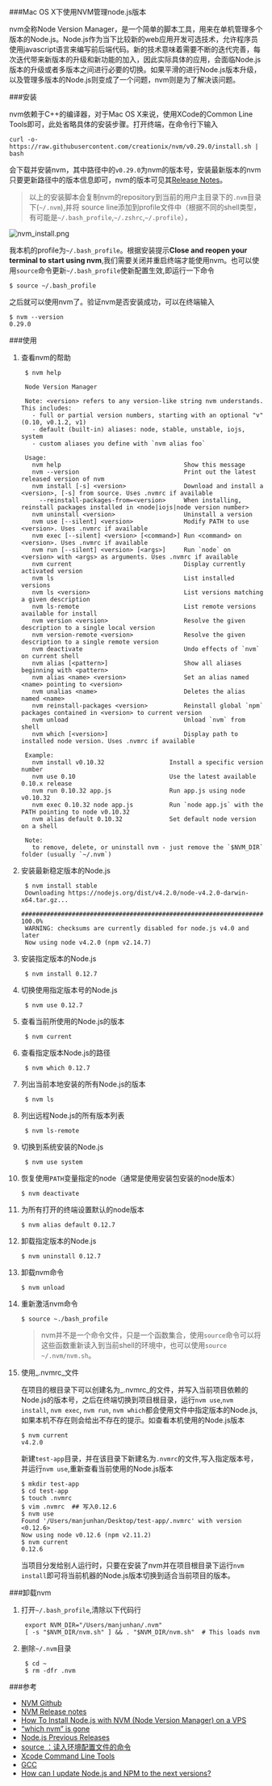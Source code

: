 ###Mac OS X下使用NVM管理node.js版本

nvm全称Node Version Manager，是一个简单的脚本工具，用来在单机管理多个版本的Node.js。Node.js作为当下比较新的web应用开发可选技术，允许程序员使用javascript语言来编写前后端代码。新的技术意味着需要不断的迭代完善，每次迭代带来新版本的升级和新功能的加入，因此实际具体的应用，会面临Node.js版本的升级或者多版本之间进行必要的切换。如果平滑的进行Node.js版本升级，以及管理多版本的Node.js则变成了一个问题，nvm则是为了解决该问题。

###安装

nvm依赖于C++的编译器，对于Mac OS X来说，使用XCode的Common Line Tools即可，此处省略具体的安装步骤。打开终端，在命令行下输入

	curl -o- https://raw.githubusercontent.com/creationix/nvm/v0.29.0/install.sh | bash
	
会下载并安装nvm，其中路径中的`v0.29.0`为nvm的版本号，安装最新版本的nvm只要更新路径中的版本信息即可，nvm的版本可见其[Release Notes][3]。

>以上的安装脚本会复制nvm的repository到当前的用户主目录下的`.nvm`目录下(`~/.nvm`),并将 source line添加到profile文件中（根据不同的shell类型，有可能是`~/.bash_profile`,`~/.zshrc`,`~/.profile`），

![nvm_install.png](nvm_install.png)

我本机的profile为`~/.bash_profile`。根据安装提示**Close and reopen your terminal to start using nvm**,我们需要关闭并重启终端才能使用nvm。也可以使用`source`命令更新`~/.bash_profile`使新配置生效,即运行一下命令

	$ source ~/.bash_profile
	
之后就可以使用nvm了。验证nvm是否安装成功，可以在终端输入

	$ nvm --version
	0.29.0
	
###使用

1. 查看nvm的帮助

		$ nvm help
		
		Node Version Manager

		Note: <version> refers to any version-like string nvm understands. This includes:
		  - full or partial version numbers, starting with an optional "v" (0.10, v0.1.2, v1)
		  - default (built-in) aliases: node, stable, unstable, iojs, system
		  - custom aliases you define with `nvm alias foo`

		Usage:
		  nvm help                                  Show this message
		  nvm --version                             Print out the latest released version of nvm
		  nvm install [-s] <version>                Download and install a <version>, [-s] from source. Uses .nvmrc if available
		    --reinstall-packages-from=<version>     When installing, reinstall packages installed in <node|iojs|node version number>
		  nvm uninstall <version>                   Uninstall a version
		  nvm use [--silent] <version>              Modify PATH to use <version>. Uses .nvmrc if available
		  nvm exec [--silent] <version> [<command>] Run <command> on <version>. Uses .nvmrc if available
		  nvm run [--silent] <version> [<args>]     Run `node` on <version> with <args> as arguments. Uses .nvmrc if available
		  nvm current                               Display currently activated version
		  nvm ls                                    List installed versions
		  nvm ls <version>                          List versions matching a given description
		  nvm ls-remote                             List remote versions available for install
		  nvm version <version>                     Resolve the given description to a single local version
		  nvm version-remote <version>              Resolve the given description to a single remote version
		  nvm deactivate                            Undo effects of `nvm` on current shell
		  nvm alias [<pattern>]                     Show all aliases beginning with <pattern>
		  nvm alias <name> <version>                Set an alias named <name> pointing to <version>
		  nvm unalias <name>                        Deletes the alias named <name>
		  nvm reinstall-packages <version>          Reinstall global `npm` packages contained in <version> to current version
		  nvm unload                                Unload `nvm` from shell
		  nvm which [<version>]                     Display path to installed node version. Uses .nvmrc if available

		Example:
		  nvm install v0.10.32                  Install a specific version number
		  nvm use 0.10                          Use the latest available 0.10.x release
		  nvm run 0.10.32 app.js                Run app.js using node v0.10.32
		  nvm exec 0.10.32 node app.js          Run `node app.js` with the PATH pointing to node v0.10.32
		  nvm alias default 0.10.32             Set default node version on a shell

		Note:
		  to remove, delete, or uninstall nvm - just remove the `$NVM_DIR` folder (usually `~/.nvm`)

2. 安装最新稳定版本的Node.js

		$ nvm install stable
		Downloading https://nodejs.org/dist/v4.2.0/node-v4.2.0-darwin-x64.tar.gz...
		######################################################################## 100.0%
		WARNING: checksums are currently disabled for node.js v4.0 and later
		Now using node v4.2.0 (npm v2.14.7)

3. 安装指定版本的Node.js

		$ nvm install 0.12.7
		
4. 切换使用指定版本号的Node.js		

		$ nvm use 0.12.7
5. 查看当前所使用的Node.js的版本

		$ nvm current	
			
6. 查看指定版本Node.js的路径		

		$ nvm which 0.12.7

7. 列出当前本地安装的所有Node.js的版本

		$ nvm ls

8. 列出远程Node.js的所有版本列表

		$ nvm ls-remote
		
9. 切换到系统安装的Node.js

		$ nvm use system

10. 恢复使用`PATH`变量指定的node（通常是使用安装包安装的node版本）

		$ nvm deactivate
		
11. 为所有打开的终端设置默认的node版本

		$ nvm alias default 0.12.7

10. 卸载指定版本的Node.js

		$ nvm uninstall 0.12.7
		
11. 卸载nvm命令

		$ nvm unload
		
12. 重新激活nvm命令

		$ source ~./bash_profile	
			
	> nvm并不是一个命令文件，只是一个函数集合，使用`source`命令可以将这些函数重新读入到当前shell的环境中，也可以使用`source ~/.nvm/nvm.sh`。

13. 使用_.nvmrc_文件

	在项目的根目录下可以创建名为_.nvmrc_的文件，并写入当前项目依赖的Node.js的版本号，之后在终端切换到项目根目录，运行`nvm use`,`nvm install`, `nvm exec`, `nvm run`, `nvm which`都会使用文件中指定版本的Node.js,如果本机不存在则会给出不存在的提示。如查看本机使用的Node.js版本
	
		$ nvm current
		v4.2.0
		
	新建`test-app`目录，并在该目录下新建名为`.nvmrc`的文件,写入指定版本号，并运行`nvm use`,重新查看当前使用的Node.js版本
		
		$ mkdir test-app
		$ cd test-app
		$ touch .nvmrc
		$ vim .nvmrc  ## 写入0.12.6
		$ nvm use
		Found '/Users/manjunhan/Desktop/test-app/.nvmrc' with version <0.12.6>
		Now using node v0.12.6 (npm v2.11.2)
		$ nvm current
		0.12.6
		
	当项目分发给别人运行时，只要在安装了nvm并在项目根目录下运行`nvm install`即可将当前机器的Node.js版本切换到适合当前项目的版本。
	
###卸载nvm

1. 打开`~/.bash_profile`,清除以下代码行

		export NVM_DIR="/Users/manjunhan/.nvm"
		[ -s "$NVM_DIR/nvm.sh" ] && . "$NVM_DIR/nvm.sh"  # This loads nvm
		
2. 删除`~/.nvm`目录		

		$ cd ~
		$ rm -dfr .nvm		
	
	
		


###参考

+ [NVM Github][1]
+ [NVM Release notes][3]
+ [How To Install Node.js with NVM (Node Version Manager) on a VPS][2]
+ [“which nvm” is gone][4]
+ [Node.js Previous Releases][5]
+ [source ：读入环境配置文件的命令][6]
+ [Xcode Command Line Tools][7]
+ [GCC][8]
+ [How can I update Node.js and NPM to the next versions?][9]

[1]: https://github.com/creationix/nvm
[2]: https://www.digitalocean.com/community/tutorials/how-to-install-node-js-with-nvm-node-version-manager-on-a-vps
[3]: https://github.com/creationix/nvm/releases
[4]: http://stackoverflow.com/questions/19131781/which-nvm-is-gone
[5]: https://nodejs.org/en/download/releases/
[6]: http://vbird.dic.ksu.edu.tw/linux_basic/0320bash_4.php#source
[7]: http://railsapps.github.io/xcode-command-line-tools.html
[8]: https://zh.wikipedia.org/wiki/GCC
[9]: http://stackoverflow.com/questions/6237295/how-can-i-update-node-js-and-npm-to-the-next-versions?rq=1
